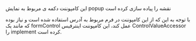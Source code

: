 <div class="dp-doc-container"">

<div class="dp-doc-tags">

<div class="mobile-version"></div>
<div class="desktop-version"></div>
<div class="no-template"></div>

</div>

<div class="dp-doc-body">

این کامپوننت دکمه ی مربوط به نمایش popup نقشه را پیاده سازی کرده است

با توجه به این که از این کامپوننت در فرم مربوط به آدرس استفاده شده است و نیاز بوده که مانند یک formControl عمل کند، این کامپوننت اینترفیس ControlValueAccessor را implement کرده است.

</div>

</div> 


